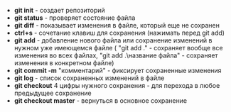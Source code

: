 - **git init** - создает репозиторий 
- **git status** - проверяет состояние файла
- **git diff** - показывает изменения в файле, который еще не сохранен
- **ctrl+s** - сочетание клавиш для сохранения (нажимать перед git add)
- **git add** - добавление нового файла или сохранение изменений в нужном уже имеющемся файле ( "git add ." - сохраняет вообще все изменения во всех файлах, "git add .\название файла" - сохраняет изменения в конкретном файле)
- **git commit -m** "комментарий" - фиксирует сохраненные изменения 
- **git log** - список сохраненных изменений в файле 
- **git checkout**  4 цифры нужного сохранения - для перехода в любое предыдущее сохранение
- **git checkout master** - вернуться в основное сохранение
